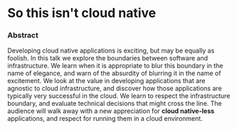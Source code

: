 # So this isn't cloud native

### Abstract

Developing cloud native applications is exciting, but may be equally as foolish.
In this talk we explore the boundaries between software and infrastructure.
We learn when it is appropriate to blur this boundary in the name of elegance, and warn of the absurdity of blurring it in the name of excitement.
We look at the value in developing applications that are agnostic to cloud infrastructure, and discover how those applications are typically very successful in the cloud.
We learn to respect the infrastructure boundary, and evaluate technical decisions that might cross the line.
The audience will walk away with a new appreciation for **cloud native-less** applications, and respect for running them in a cloud environment.
